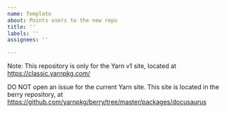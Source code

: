 ```yaml
---
name: Template
about: Points users to the new repo
title: ''
labels: ''
assignees: ''

---
```


Note: This repository is only for the Yarn v1 site, located at https://classic.yarnpkg.com/

DO NOT open an issue for the current Yarn site. This site is located in the berry repository, at https://github.com/yarnpkg/berry/tree/master/packages/docusaurus
